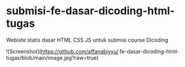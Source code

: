 # submisi-fe-dasar-dicoding-html-tugas
Webiste statis dasar HTML CSS JS untuk submisi course Dicoding 

![Screenshot](https://github.com/affanabiyyu/
fe-dasar-dicoding-html-tugas/blob/main/image.jpg?raw=true)
